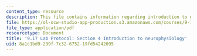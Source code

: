```yaml
---
content_type: resource
description: This file contains information regarding introduction to neurophysiology.
file: https://ol-ocw-studio-app-production.s3.amazonaws.com/courses/9-17-systems-neuroscience-lab-spring-2013/8a1c1bd9239f7c32675219fd54242095_MIT9_17S13_Chapter4.pdf
file_type: application/pdf
resourcetype: Document
title: '9.17 Lab Protocol: Section 4 Introduction to neurophysiology'
uid: 8a1c1bd9-239f-7c32-6752-19fd54242095
---
```

